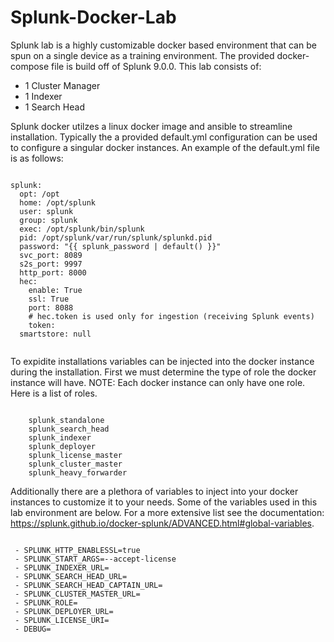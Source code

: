 # Splunk-Docker-Lab
Splunk lab is a highly customizable docker based environment that can be spun on a single device as a training environment. The provided docker-compose file is build off of Splunk 9.0.0. 
This lab consists of:
  - 1 Cluster Manager
  - 1 Indexer
  - 1 Search Head 

Splunk docker utilzes a linux docker image and ansible to streamline installation. Typically the a provided default.yml configuration can be used to configure a singular docker instances. An example of the default.yml file is as follows:
<pre><code>
splunk:
  opt: /opt
  home: /opt/splunk
  user: splunk
  group: splunk
  exec: /opt/splunk/bin/splunk
  pid: /opt/splunk/var/run/splunk/splunkd.pid
  password: "{{ splunk_password | default(<password>) }}"
  svc_port: 8089
  s2s_port: 9997
  http_port: 8000
  hec:
    enable: True
    ssl: True
    port: 8088
    # hec.token is used only for ingestion (receiving Splunk events)
    token: <default_hec_token>
  smartstore: null
 </code></pre>
  
To expidite installations variables can be injected into the docker instance during the installation. First we must determine the type of role the docker instance will have. NOTE: Each docker instance can only have one role. Here is a list of roles.

<pre><code>
    splunk_standalone
    splunk_search_head
    splunk_indexer
    splunk_deployer
    splunk_license_master
    splunk_cluster_master
    splunk_heavy_forwarder
</code></pre>

Additionally there are a plethora of variables to inject into your docker instances to customize it to your needs. Some of the variables used in this lab environment are below. For a more extensive list see the documentation: https://splunk.github.io/docker-splunk/ADVANCED.html#global-variables. 

<pre><code>
 - SPLUNK_HTTP_ENABLESSL=true
 - SPLUNK_START_ARGS=--accept-license <required in order to start container>
 - SPLUNK_INDEXER_URL=<list of each indexer's hostname>
 - SPLUNK_SEARCH_HEAD_URL= <list of each search head's hostname>
 - SPLUNK_SEARCH_HEAD_CAPTAIN_URL=<hostname of which container to make the captain>
 - SPLUNK_CLUSTER_MASTER_URL=<hostname of the cluster master>
 - SPLUNK_ROLE=<what role to use for this container>
 - SPLUNK_DEPLOYER_URL=<hostname of the deployer>
 - SPLUNK_LICENSE_URI=<uri to your Splunk Enterprise license>
 - DEBUG=<true/false>
</code></pre>


